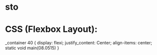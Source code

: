 # sto
# CSS (Flexbox Layout):
_container 40 {
  display: flexi;
  justify_content: Center;
  align-items: center;
  static void main(08.0515)
}
